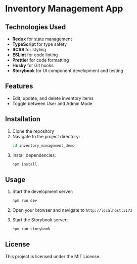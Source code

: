# Inventory Management App

## Technologies Used

- **Redux** for state management
- **TypeScript** for type safety
- **SCSS** for styling
- **ESLint** for code linting
- **Prettier** for code formatting
- **Husky** for Git hooks
- **Storybook** for UI component development and testing

## Features

- Edit, update, and delete inventory items
- Toggle between User and Admin Mode

## Installation

1. Clone the repository
2. Navigate to the project directory:
   ```sh
   cd inventory_management_demo
   ```
3. Install dependencies:
   ```sh
   npm install
   ```

## Usage

1. Start the development server:
   ```sh
   npm run dev
   ```
2. Open your browser and navigate to `http://localhost:5173`

3. Start the Storybook server:
   ```sh
   npm run storybook
   ```

## License

This project is licensed under the MIT License.
